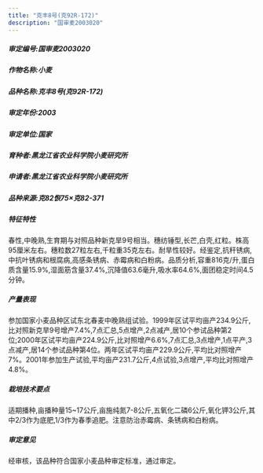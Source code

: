 ```yaml
---
title: "克丰8号(克92R-172)"
description: "国审麦2003020"
---
```

##### 审定编号:国审麦2003020

##### 作物名称:小麦

##### 品种名称:克丰8号(克92R-172)

##### 审定年份:2003

##### 审定单位:国家

##### 育种者:黑龙江省农业科学院小麦研究所

##### 申请者:黑龙江省农业科学院小麦研究所

##### 品种来源:克82恢75×克82-371

##### 特征特性
春性,中晚熟,生育期与对照品种新克旱9号相当。穗纺锤型,长芒,白壳,红粒。株高95厘米左右。穗粒数27粒左右,千粒重35克左右。耐旱性较好。经鉴定,抗秆锈病,中抗叶锈病和根腐病,高感条锈病、赤霉病和白粉病。品质分析,容重816克/升,蛋白质含量15.9%,湿面筋含量37.4%,沉降值63.6毫升,吸水率64.6%,面团稳定时间4.5分钟。

##### 产量表现
参加国家小麦品种区试东北春麦中晚熟组试验。1999年区试平均亩产234.9公斤,比对照新克旱9号增产7.4%,7点汇总,5点增产,2点减产,居10个参试品种第2位;2000年区试平均亩产224.9公斤,比对照增产6.6%,7点汇总,3点增产,1点平产,3点减产,居14个参试品种第4位。两年区试平均亩产229.9公斤,平均比对照增产7%。2001年参加生产试验,平均亩产231.7公斤,4点试验,3点增产,平均比对照增产4.8%。

##### 栽培技术要点
适期播种,亩播种量15~17公斤,亩施纯氮7-8公斤,五氧化二磷6公斤,氧化钾3公斤,其中2/3作为底肥,1/3作为春季追肥。注意防治赤霉病、条锈病和白粉病。

##### 审定意见
经审核，该品种符合国家小麦品种审定标准，通过审定。
